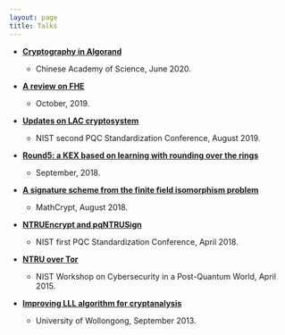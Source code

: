 ```yaml
---
layout: page
title: Talks
---
```



* [__Cryptography in Algorand__](../../talks/algorand_crypto.pdf)
  * Chinese Academy of Science, June 2020.

* [__A review on FHE__](../../talks/review_fhe.pdf)  
  * October, 2019.

* [__Updates on LAC cryptosystem__](../../talks/nist-lac-2019.pdf)  
  * NIST second PQC Standardization Conference, August 2019.

* [__Round5: a KEX based on learning with rounding over the rings__](../../talks/round5.pdf)
  * September, 2018.

* [__A signature scheme from the finite field isomorphism problem__](../../talks/FiniteFieldSignatures.pdf)
  * MathCrypt, August 2018.

* [__NTRUEncrypt and pqNTRUSign__](../../talks/ntru.pdf)
  * NIST first PQC Standardization Conference, April 2018.

* [__NTRU over Tor__](../../talks/ntrutor.pdf)
  * NIST Workshop on Cybersecurity in a Post-Quantum World, April 2015.

* [__Improving LLL algorithm for cryptanalysis__](../../talks/improve_LLL.pdf)
  * University of Wollongong, September 2013.
